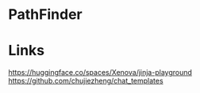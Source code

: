 # PathFinder


# Links
https://huggingface.co/spaces/Xenova/jinja-playground
https://github.com/chujiezheng/chat_templates